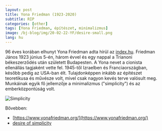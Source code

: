 ```yaml
---
layout: post
title: Yona Friedman (1923-2020)
subtitle: RIP
categories: [other]
tags: [Yona Friedman, építészet, minimalizmus]
image: /bj-blog/img/20-02-22-YF/desire-small.png
lang: hu
---
```

96 éves korában elhunyt Yona Friedman adta hírül az [index.hu](https://index.hu/kultur/epiteszet/2020/02/21/meghalt_yona_friedman_vilaghiru_magyar_epitesz/).  Friedman János 1923 június 5-én, három évvel és egy nappal a Trianoni békeszerződés után született Budapesten. A Yona nevet a cionista ellenállás tagjaként vette fel. 1945-től Izraelben és Franciaországban, később pedig az USA-ban élt. Tulajdonképpen inkább az építészet teoretikusa és művésze volt, mivel csak nagyon kevés terve valósult meg. Munkáinak egyik fő jellemzője a minimalizmus ("simplicity") és az emberközpontúság volt. 

![Simplicity](/bj-blog/img/20-02-22-YF/101-DESIRE-OF-SIMPLICITY-9894-709x567.jpg)

Bővebben:
 - [https://www.yonafriedman.org/](https://www.yonafriedman.org/)
 - [desire of simplicity](http://es87.siteground.eu/~dotation/wp-content/uploads/2019/06/101-A-DESIRE-OF-SIMPLICITY.pdf) 

